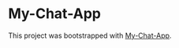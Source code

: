 # My-Chat-App
This project was bootstrapped with [My-Chat-App](https://my-chats-appp.netlify.app/).
